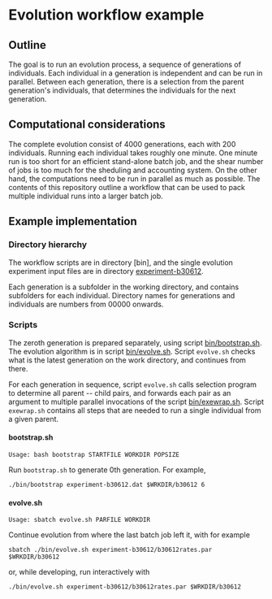 # Evolution workflow example

## Outline

The goal is to run an evolution process, a sequence of generations of
individuals. Each individual in a generation is independent and can be run in
parallel. Between each generation, there is a selection from the parent
generation's individuals, that determines the individuals for the next
generation.

## Computational considerations

The complete evolution consist of 4000 generations, each with 200 individuals.
Running each individual takes roughly one minute. One minute run is too short
for an efficient stand-alone batch job, and the shear number of jobs is too much
for the sheduling and accounting system. On the other hand, the computations
need to be run in parallel as much as possible. The contents of this repository
outline a workflow that can be used to pack multiple individual runs into a
larger batch job.

## Example implementation

### Directory hierarchy

The workflow scripts are in directory [bin], and the single evolution experiment
input files are in directory [experiment-b30612].

Each generation is a subfolder in the working directory, and contains subfolders
for each individual. Directory names for generations and individuals are numbers
from 00000 onwards.

### Scripts

The zeroth generation is prepared separately, using script [bin/bootstrap.sh].
The evolution algorithm is in script [bin/evolve.sh]. Script `evolve.sh` checks
what is the latest generation on the work directory, and continues from there.

For each generation in sequence, script `evolve.sh` calls selection program to
determine all parent -- child pairs, and forwards each pair as an argument to
multiple parallel invocations of the script [bin/exewrap.sh]. Script
`exewrap.sh` contains all steps that are needed to run a single individual from
a given parent.

#### bootstrap.sh

`Usage: bash bootstrap STARTFILE WORKDIR POPSIZE`

Run `bootstrap.sh` to generate 0th generation. For example,

    ./bin/bootstrap experiment-b30612.dat $WRKDIR/b30612 6

#### evolve.sh

`Usage: sbatch evolve.sh PARFILE WORKDIR`

Continue evolution from where the last batch job left it, with for example

    sbatch ./bin/evolve.sh experiment-b30612/b30612rates.par $WRKDIR/b30612

or, while developing, run interactively with

    ./bin/evolve.sh experiment-b30612/b30612rates.par $WRKDIR/b30612

[bin/bootstrap.sh]: bin/bootstrap.sh
[bin/evolve.sh]: bin/evolve.sh
[experiment-b30612]: experiment-b30612
[bin/exewrap.sh]: bin/exewrap.sh
